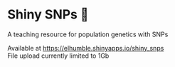 # Shiny SNPs 💫

A teaching resource for population genetics with SNPs

Available at https://elhumble.shinyapps.io/shiny_snps  
File upload currently limited to 1Gb